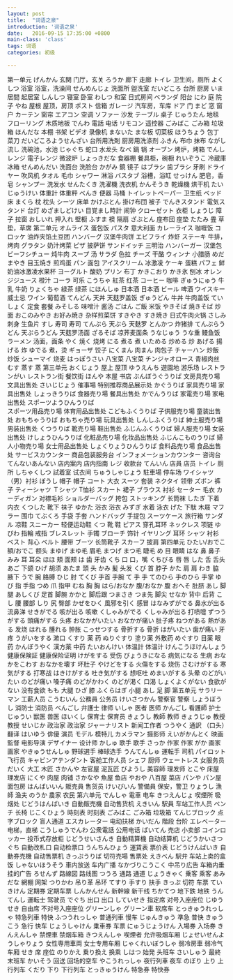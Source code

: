 ```yaml
---
layout: post
title:  "词语之泉"
introduction: '词语之泉'
date:   2016-09-15 17:35:00 +0800
main-class: 'class'
tags: 词语
categories: 初级

---
```


第一单元
げんかん	玄関	门厅，玄关
ろうか	廊下	走廊
トイレ		卫生间，厕所
よくしつ	浴室	浴室，洗澡间
せんめんじょ	洗面所	盥洗室
だいどころ	台所	厨房
いま	居間	起居室
しんしつ	寝室	卧室
わしつ	和室	日式房间
ベランダ		阳台
にわ	庭	院子
やね	屋根	屋顶，房顶
ポスト		信箱
ガレージ		汽车房，车库
ドア		门
まど	窓	窗户
カーテン		窗帘
エアコン		空调
ソファー		沙发
テーブル		桌子
じゅうたん		地毯
フローリング		木质地板
でんわ	電話	电话
リモコン		遥控器
ごみばこ	ごみ箱	垃圾箱
ほんだな	本棚	书架
ビデオ		录像机
まないた	まな板	切菜板
ほうちょう	包丁	菜刀
だいどころようせんざい	台所用洗剤	厨房用洗涤剂
ふきん	布巾	抹布
ながし	流し	洗碗池，水池
じゃぐち	蛇口	水龙头
なべ	鍋	锅
オーブン		烤炉，烤箱
でんしレンジ	電子レンジ	微波炉
しょっきだな	食器棚	餐具柜，碗橱
れいぞうこ	冷蔵庫	冰箱
せんめんだい	洗面台	洗脸台
かがみ	鏡	镜子
はブラシ	歯ブラシ	牙刷
ドライヤー		吹风机
タオル		毛巾
シャワー		淋浴
バスタブ		浴槽，浴缸
せっけん		肥皂，香皂
シャンプー		洗发水
せんたくき	洗濯機	洗衣机
かんそうき	乾燥機	烘干机
たいじゅうけい	体重計	体重秤
べんき	便器	马桶
トイレットペーパー		卫生纸
ベッド		床
まくら	枕	枕头
シーツ		床单
かけぶとん	掛け布団	被子
でんきスタンド	電気スタンド	台灯
めざましどけい	目覚まし時計	闹钟
クローゼット		衣柜
しょうじ	障子	拉窗
おしいれ	押入れ	壁橱
ふすま	襖	隔扇
ざぶとん	座布団	座垫
たたみ	畳	草垫，草席
第二单元
オムライス		蛋包饭
パスタ		意大利面
カレーライス		咖喱饭
コロッケ		油炸夹馅土豆团
ハンバーグ		汉堡牛肉饼
エビフライ		炸虾
ステーキ		牛排，烤肉
グラタン		奶汁烤菜
ピザ		披萨饼
サンドイッチ		三明治
ハンバーガー		汉堡包
ビーフシチュー		炖牛肉
スープ		汤
サラダ		色拉
チーズ		干酪
ウィンナ		小腊肠
めだまやき	目玉焼き	煎鸡蛋
パン		面包
アイスクリーム		冰激凌
ケーキ		蛋糕
パフェ		鲜奶油冰激凌水果杯
ヨーグルト		酸奶
プリン		布丁
かきこおり	かき氷	刨冰
オレンジジュース		橙汁
コーラ		可乐
こうちゃ	紅茶	红茶
コーヒー		咖啡
ぎゅうにゅう	牛乳	牛奶
りょくちゃ	緑茶	绿茶
にほんしゅ	日本酒	日本酒
ビール		啤酒
ウイスキー		威士忌
ワイン		葡萄酒
てんどん	天丼	天麸罗盖饭
ぎゅうどん	牛丼	牛肉盖饭
ていしょく	定食	套餐
みそしる	味噌汁	酱汤
ごはん	ご飯	米饭
やきそば	焼きそば	炒面
おこのみやき	お好み焼き	杂样煎菜饼
すきやき	すき焼き	日式牛肉火锅
さしみ	刺身	生鱼片
すし	寿司	寿司
てんぷら	天ぷら	天麸罗
とんかつ		炸猪排
てんぷらうどん	天ぷらうどん	天麸罗汤面
ざるそば		凉荞麦面条
うなじゅう	うな重	鳗鱼饭
ラーメン		汤面，面条
やく	焼く	烧烤
にる	煮る	煮
いためる	炒める	炒
あげる	揚げる	炸
ゆでる		煮，烫
ギョーザ		饺子
にくまん	肉まん	肉包子
チャーハン	炒飯	炒饭
シューマイ		烧麦
はっぽうさい	八宝菜	八宝菜
チンジャオロース		青椒肉丝
むす	蒸す	蒸
第三单元
おくじょう	屋上	屋顶
ゆうえんち	遊園地	游乐场
レストランがい	レストラン街	餐饮街
ほんや	本屋	书店
ぶんぼうぐうりば	文房具売り場	文具出售处
さいじじょう	催事場	特别推荐商品展示处
かぐうりば	家具売り場	家具出售处
しょっきうりば	食器売り場	餐具出售处
かでんうりば	家電売り場	家电出售处
スポーツようひんうりば　　　　　　　　　　　　　　　　　　　　　　　　　　　　　　　　　　　　	スポーツ用品売り場	体育用品出售处
こどもふくうりば	子供服売り場	童装出售处
おもちゃうりば	おもちゃ売り場	玩具出售处
しんしふくうりば	紳士服売り場	男装出售处
くつうりば	靴売り場	鞋出售处
ふじんふくうりば	婦人服売り場	女装出售处
けしょうひんうりば	化粧品売り場	化妆品出售处
ふじんこものうりば	婦人小物売り場	女士用品出售处
しょくりょうひんうりば	食料品売り場	食品出售处
サービスカウンター		商品包装服务台
インフォメーションカウンター		咨询台
てんないあんない	店内案内	店内指南
レジ		收款台
てんいん	店員	店员
トイレ		厕所
しちゃくしつ	試着室	试衣间
ちゅうしゃじょう	駐車場	停车场
ワイシャツ		（男）衬衫
ぼうし	帽子	帽子
コート		大衣
スーツ		套装
ネクタイ		领带
ズボン		裤子
ティーシャツ	Ｔシャツ	T恤衫
スカート		裙子
ブラウス		衬衫
セーター		毛衣
カーディガン		对襟毛衫
ショルダーバッグ		挎包
ストッキング		长筒袜
したぎ	下着	内衣
くつした	靴下	袜子
ゆかた	浴衣	浴衣
みずぎ	水着	泳衣
げた	下駄	木屐
マフラー		围巾
てぶくろ	手袋	手套
ハンドバッグ		手提包
スーツケース		旅行箱
サンダル		凉鞋
スニーカー		轻便运动鞋
くつ	靴	鞋
ピアス		穿孔耳环
ネックレス		项链
ゆびわ	指輪	戒指
ブレスレット		手镯
ブローチ		饰针
イヤリング		耳环
シャツ		衬衫
ベスト		背心
ベルト		腰带
ブーツ		长筒靴子
スカーフ		披肩
第四单元
ひたい/おでこ	額/おでこ	额头
まゆげ	まゆ毛	眉毛
まつげ	まつ毛	睫毛
め	目	眼睛
はな	鼻	鼻子
みみ	耳	耳朵
ほほ	頬	面颊
は	歯	牙齿
くち	口	口，嘴
くちびる	唇	唇
した	舌	舌头
あご		下颌
ひげ		胡须
あたま	頭	头
かみ	髪	头发
くび	首	脖子
かた	肩	肩
わき	脇	腋下
うで	腕	胳膊
ひじ		肘
てくび	手首	手腕
て	手	手
てのひら	手のひら	手掌
ゆび	指	手指
つめ	爪	指甲
むね	胸	胸
はら/おなか	腹/おなか	腹
おへそ		肚脐
あし	脚	腿
あしくび	足首	脚腕
かかと		脚后跟
つまさき	つま先	脚尖
せなか	背中	后背
こし	腰	腰部
しり	尻	臀部
かぜをひく	風邪を引く	感冒
はなみずがでる	鼻水が出る	流鼻涕
せきがでる	咳が出る	咳嗽
くしゃみがでる	くしゃみが出る	打喷嚏
ずつうがする	頭痛がする	头疼
おなかがいたい	おなかが痛い	肚子疼
ねつがある	熱がある	发烧
はれる	腫れる	肿胀
こっせつする	骨折する	骨折
はがいたい	歯が痛い	牙疼
うがいをする		漱口
くすり	薬	药
ぬりぐすり	塗り薬	外敷药
めぐすり	目薬	眼药
かんぼうやく	漢方薬	中药
たいおんけい	体温計	体温计
けんこうほけんしょう	健康保険証	健康保险证明
けがをする		受伤
びょうきになる	病気になる	生病
おなかをこわす	おなかを壊す	坏肚子
やけどをする	火傷をする	烧伤
さむけがする	寒気がする	打寒战
はきけがする	吐き気がする	想呕吐
めまいがする		头晕
のどがいたい	のどが痛い	嗓子痛
のどがかわく	のどが渇く	口渴
しょくよくがない	食欲がない	没有食欲
もも		大腿
ひざ		膝
ふくらはぎ		小腿
あし	足	脚
第五单元
サラリーマン		工薪人员
こうむいん	公務員	公务员
けいさつかん	警察官	警察
しょうぼうし	消防士	消防员
べんごし	弁護士	律师
いしゃ	医者	医师
かんごし	看護師	护士
じゅうい	獣医	兽医
ほいくし	保育士	保育员
きょうし	教師	教师
きょうじゅ	教授	教授
せいじか	政治家	政治家
ジャーナリスト		新闻工作者
つうやく	通訳	（口头）翻译
はいゆう	俳優	演员
モデル		模特儿
カメラマン		摄影师
えいがかんとく	映画監督	电影导演
デザイナー		设计师
かしゅ	歌手	歌手
さっか	作家	作家
がか	画家	画家
やきゅうせんしゅ	野球選手	棒球选手
うんてんしゅ	運転手	司机
パイロット		飞行员
キャビンアテンダント		客舱工作人员
シェフ		厨师
ウェートレス		女服务员
だいく	大工	木匠
さかんや	左官屋	泥瓦匠
びようし	美容師	理发师
とこや	床屋	理发店
にくや	肉屋	肉铺
さかなや	魚屋	鱼店
やおや	八百屋	菜店
パンや	パン屋	面包房
はんばいいん	販売員	售货员
けいびいん	警備員	保安，警卫
りょうし	漁師	渔夫
のうか	農家	农民
第六单元
でんしゃ	電車	电车
きつえんじょ	喫煙所	吸烟处
じどうはんばいき	自動販売機	自动售货机
えきいん	駅員	车站工作人员
ベンチ		长椅
じこくひょう	時刻表	时刻表
ごみばこ	ごみ箱	垃圾箱
てんじブロック	点字ブロック	盲人通道
エスカレーター		电动扶梯
かいだん	階段	台阶
エレベーター		电梯，直梯
こうしゅうでんわ	公衆電話	公用电话
ばいてん	売店	小卖部
コインロッカー		投币式存放柜
じどうせいさんき	自動精算機	自动结算机
じどうかいさつぐち	自動改札口	自动检票口
うんちんひょう	運賃表	票价表
じどうけんばいき	自動券売機	自动售票机
きっぷうりば	切符売場	售票处
えきべん	駅弁	车站上卖的盒饭
しゃないほうそう	車内放送	车内广播
なかづりこうこく	中吊り広告	车箱内垂挂的广告
ろせんず	路線図	路线图
つうろ	通路	通道
じょうきゃく	乗客	乘客
あみだな	網棚	网架
つりかわ	吊り革	吊环
てすり	手すり	扶手
きっぷ	切符	车票
ていきけん	定期券	定期车票
しんかんせん	新幹線	新干线
ちかてつ	地下鉄	地铁
うんてんし	運転士	驾驶员
でぐち	出口	出口
していせき	指定席	对号入座座位
じゆうせき	自由席	不对号入座座位
グリーンしゃ	グリーン車	软席车
とっきゅうれっしゃ	特急列車	特快
ふつうれっしゃ	普通列車	慢车
じゅんきゅう	準急	普快
きゅうこう	急行	快车
じょうしゃけん	乗車券	车票
にゅうじょうけん	入場券	入场券
きんえんしゃ	禁煙車	禁烟车箱
きつえんしゃ	喫煙者	允许吸烟车厢
じょせいせんようしゃりょう	女性専用車両	女士专用车厢
じゃくれいぼうしゃ	弱冷房車	弱冷气车厢
せき	席	座位
のりかえ	乗り換え	换乘
しはつ	始発	头班车
さいしゅう	最終	末班车
かいそう	回送	回场的空车
やこうれっしゃ	夜行列車	夜车
のぼり	上り	上行列车
くだり	下り	下行列车
とっきゅうけん	特急券	特快券

